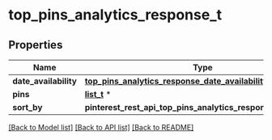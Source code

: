 # top_pins_analytics_response_t

## Properties
Name | Type | Description | Notes
------------ | ------------- | ------------- | -------------
**date_availability** | [**top_pins_analytics_response_date_availability_t**](top_pins_analytics_response_date_availability.md) \* |  | [optional] 
**pins** | [**list_t**](top_pins_analytics_response_pins_inner.md) \* |  | [optional] 
**sort_by** | **pinterest_rest_api_top_pins_analytics_response_SORTBY_e** |  | [optional] 

[[Back to Model list]](../README.md#documentation-for-models) [[Back to API list]](../README.md#documentation-for-api-endpoints) [[Back to README]](../README.md)


